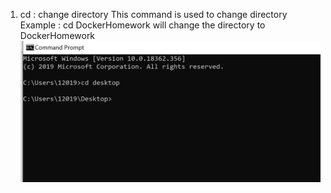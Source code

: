 1. cd : change directory 
This command is used to change directory 
Example : cd DockerHomework
will change the directory to DockerHomework
![CD Image](/cd.PNG)
